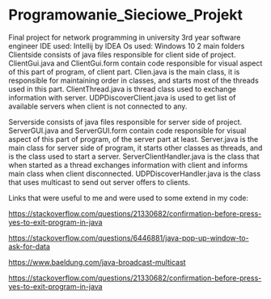 # Programowanie_Sieciowe_Projekt
Final project for network programming in university 3rd year software engineer
IDE used: Intellij by IDEA
Os used: Windows 10
2 main folders 
Clientside consists of java files responsible for client side of project. 
ClientGui.java and ClientGui.form contain code responsible for visual aspect of this part of program, of client part.
Clien.java is the main class, it is responsible for maintaining order in classes, and starts most of the threads used in this part.
ClientThread.java is thread class used to exchange information with server.
UDPDiscoverClient.java is used to get list of available servers when client is not connected to any.


Serverside consists of java files responsible for server side of project.
ServerGUI.java and ServerGUI.form contain code responsible for visual aspect of this part of program, of the server part at least.
Server.java is the main class for server side of program, it starts other classes as threads, and is the class used to start a server.
ServerClientHandler.java is the class that when started as a thread exchanges information with client and informs main class when client disconnected.
UDPDiscoverHandler.java is the class that uses multicast to send out server offers to clients.

Links that were useful to me and were used to some extend in my code:

https://stackoverflow.com/questions/21330682/confirmation-before-press-yes-to-exit-program-in-java

https://stackoverflow.com/questions/6446881/java-pop-up-window-to-ask-for-data

https://www.baeldung.com/java-broadcast-multicast

https://stackoverflow.com/questions/21330682/confirmation-before-press-yes-to-exit-program-in-java
